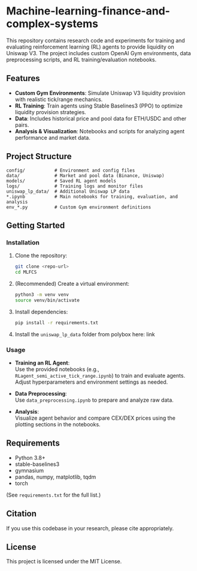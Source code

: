 # Machine-learning-finance-and-complex-systems

This repository contains research code and experiments for training and evaluating reinforcement learning (RL) agents to provide liquidity on Uniswap V3. The project includes custom OpenAI Gym environments, data preprocessing scripts, and RL training/evaluation notebooks.

## Features

- **Custom Gym Environments**: Simulate Uniswap V3 liquidity provision with realistic tick/range mechanics.
- **RL Training**: Train agents using Stable Baselines3 (PPO) to optimize liquidity provision strategies.
- **Data**: Includes historical price and pool data for ETH/USDC and other pairs.
- **Analysis & Visualization**: Notebooks and scripts for analyzing agent performance and market data.

## Project Structure

```
config/           # Environment and config files
data/             # Market and pool data (Binance, Uniswap)
models/           # Saved RL agent models
logs/             # Training logs and monitor files
uniswap_lp_data/  # Additional Uniswap LP data
*.ipynb           # Main notebooks for training, evaluation, and analysis
env_*.py          # Custom Gym environment definitions
```

## Getting Started

### Installation

1. Clone the repository:
   ```bash
   git clone <repo-url>
   cd MLFCS
   ```
2. (Recommended) Create a virtual environment:
   ```bash
   python3 -m venv venv
   source venv/bin/activate
   ```
3. Install dependencies:
   ```bash
   pip install -r requirements.txt
   ```
4. Install the `uniswap_lp_data` folder from polybox here: link

### Usage

- **Training an RL Agent**:  
  Use the provided notebooks (e.g., `RLagent_semi_active_tick_range.ipynb`) to train and evaluate agents.  
  Adjust hyperparameters and environment settings as needed.

- **Data Preprocessing**:  
  Use `data_preprocessing.ipynb` to prepare and analyze raw data.

- **Analysis**:  
  Visualize agent behavior and compare CEX/DEX prices using the plotting sections in the notebooks.

## Requirements

- Python 3.8+
- stable-baselines3
- gymnasium
- pandas, numpy, matplotlib, tqdm
- torch

(See `requirements.txt` for the full list.)

## Citation

If you use this codebase in your research, please cite appropriately.

## License

This project is licensed under the MIT License. 

